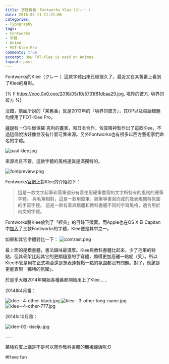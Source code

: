 ```yaml
---
title: 字體與番：Fontworks Klee（クレー ）
date: 2016-05-11 11:21:00
categories:
- Typography
tags:
- Fontworks
- 字體
- Anime
- FOT-Klee Pro
comments: true
excerpt: How FOT-Klee is used on Animes.
layout: post
---
```

Fontworks的Klee（クレー ）這款字體出來已經很久了，最近又在某舊番上看到了Klee的身影。

{% fi https://ooo.0o0.ooo/2016/05/10/5731f81dbaa29.jpg, 境界的彼方, 境界的彼方 %}

沒錯，前面所說的「某舊番」就是2013年的『境界的彼方』，其OP以及每話標題均使用了FOT-Klee Pro。

[據說][1]有一位叫做保羅·克利的畫家，和日本合作，依其精神製作出了這款Klee，不過這個說法好像並沒有什麼可靠來源。另外Fontworks也有很多以西方藝術家們命名的字體。

![paul klee.jpg](https://ooo.0o0.ooo/2016/05/10/5732a9ea72322.jpg)

來源尚且不管，這款字體的風格還眞是滿獨特的。

![fontpreview.png](https://ooo.0o0.ooo/2016/05/10/5731f8b32a78d.png)

Fontworks[官網][2]上對Klee的介紹如下：

>這是一款文字起筆和落筆部分有着使用硬筆書寫的文字所特有的風格的硬筆字體。
與毛筆相對，這是一款用鉛筆、鋼筆等書寫而成的能表現獨特氛圍的手寫字體。
這是一款有着與楷體和教科書體不同的手寫風格，適合用於內文的字體。

Fontworks將Klee放到了「經典」的目錄下販賣。而Apple也在OS X El Capitan中[加入][3]了三款Fontworks的字體，Klee便是其中之一。

如果和其它字體對比一下：
![contrast.png](https://ooo.0o0.ooo/2016/05/10/5731f87980ae5.png)

最上面的是楷書體，書法韻味最濃厚。Klee與教科書體比起來，少了毛筆的特點，但其骨架比起其它的更顯隨意的手寫體，顯得更加高雅一點呢（笑）。所以Klee不管是用在正式埸合還是想表達輕鬆一點的氛圍都沒有問題。對了，應該是更能表現「獨特的氛圍」。

於是乎大概2014年開始各種番都開始用上了Klee……

2014年4月番：

![klee--4-other-black.jpg](https://ooo.0o0.ooo/2016/05/10/5731f83073a89.jpg)
![klee--3-other-long-name.jpg](https://ooo.0o0.ooo/2016/05/10/5731f8311ffeb.jpg)
![klee--4-other-777.jpg](https://ooo.0o0.ooo/2016/05/10/5731f835d318d.jpg)

2014年10月番：

![klee-02-kiseiju.jpg](https://ooo.0o0.ooo/2016/05/10/5731f833cfdb2.jpg)

……

某種程度上講是不是可以當作敎科書體的無襯線版呢:D

#Have fun

[1]: http://bbs.themex.net/showthread.php?t=16900444 "極限社區上關於Klee的討論"
[2]: http://fontworks.co.jp/font/classic/klee/M.html "クレー M | クラシック | 書体を選ぶ | FONTWORKS"
[3]: http://www.macotakara.jp/blog/mac_os_x/entry-27164.html "OS X El Capitan採用フォント「筑紫A丸ゴシック、筑紫B丸ゴシック、クレー、ヒラギノ角ゴシック」について"
